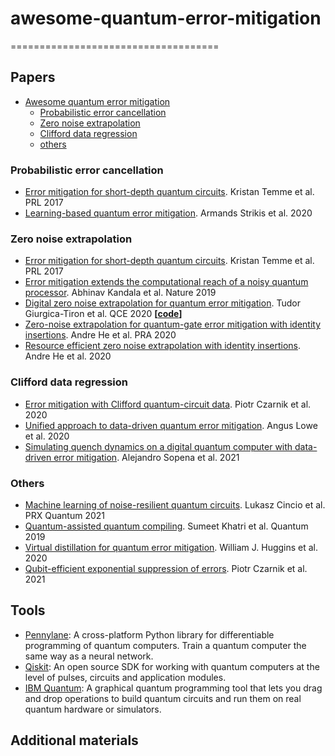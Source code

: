 # awesome-quantum-error-mitigation

====================================

## Papers

- [Awesome quantum error mitigation](#awesome-quantum-error-mitigation)
    - [Probabilistic error cancellation](#Probabilistic-error-cancellation)
    - [Zero noise extrapolation](#Zero-noise-extrapolation)
    - [Clifford data regression](#Clifford-data-regression)
    - [others](#Others)

### Probabilistic error cancellation

- [Error mitigation for short-depth quantum circuits](https://arxiv.org/abs/1612.02058). Kristan Temme et al. PRL 2017
- [Learning-based quantum error mitigation](https://arxiv.org/abs/2005.07601). Armands Strikis et al. 2020


### Zero noise extrapolation

- [Error mitigation for short-depth quantum circuits](https://arxiv.org/abs/1612.02058). Kristan Temme et al. PRL 2017
- [Error mitigation extends the computational reach of a noisy quantum processor](https://www.nature.com/articles/s41586-019-1040-7). Abhinav Kandala et al. Nature 2019
- [Digital zero noise extrapolation for quantum error mitigation](https://ieeexplore.ieee.org/document/9259940). Tudor Giurgica-Tiron et al. QCE 2020 **[[code](https://github.com/unitaryfund/mitiq)]**
- [Zero-noise extrapolation for quantum-gate error mitigation with identity insertions](https://journals.aps.org/pra/abstract/10.1103/PhysRevA.102.012426). Andre He et al. PRA 2020
- [Resource efficient zero noise extrapolation with identity insertions](https://arxiv.org/abs/2003.04941). Andre He et al. 2020


### Clifford data regression

- [Error mitigation with Clifford quantum-circuit data](https://arxiv.org/abs/2005.10189). Piotr Czarnik et al. 2020
- [Unified approach to data-driven quantum error mitigation](https://arxiv.org/abs/2011.01157). Angus Lowe et al. 2020
- [Simulating quench dynamics on a digital quantum computer with data-driven error mitigation](https://arxiv.org/pdf/2103.12680). Alejandro Sopena et al. 2021

### Others

- [Machine learning of noise-resilient quantum circuits](https://journals.aps.org/prxquantum/abstract/10.1103/PRXQuantum.2.010324). Lukasz Cincio et al. PRX Quantum 2021
- [Quantum-assisted quantum compiling](https://quantum-journal.org/papers/q-2019-05-13-140/). Sumeet Khatri et al. Quantum 2019
- [Virtual distillation for quantum error mitigation](https://arxiv.org/abs/2011.07064). William J. Huggins et al. 2020
- [Qubit-efficient exponential suppression of errors](https://arxiv.org/abs/2102.06056). Piotr Czarnik et al. 2021

## Tools

- [Pennylane](https://pennylane.ai/): A cross-platform Python library for differentiable programming of quantum computers. Train a quantum computer the same way as a neural network.
- [Qiskit](https://qiskit.org/): An open source SDK for working with quantum computers at the level of pulses, circuits and application modules.
- [IBM Quantum](https://quantum-computing.ibm.com/): A graphical quantum programming tool that lets you drag and drop operations to build quantum circuits and run them on real quantum hardware or simulators.

## Additional materials

